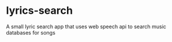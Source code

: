# lyrics-search
A small lyric search app that uses web speech api to search music databases for songs
